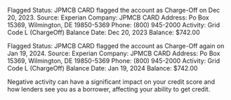 Flagged Status: JPMCB CARD flagged the account as Charge-Off on Dec 20, 2023.
Source: Experian
Company: JPMCB CARD
Address: Po Box 15369, Wilmington, DE 19850-5369
Phone: (800) 945-2000
Activity: Grid Code L (ChargeOff)
Balance Date: Dec 20, 2023
Balance: $742.00



Flagged Status: JPMCB CARD flagged the account as Charge-Off again on Jan 19, 2024.
Source: Experian
Company: JPMCB CARD
Address: Po Box 15369, Wilmington, DE 19850-5369
Phone: (800) 945-2000
Activity: Grid Code L (ChargeOff)
Balance Date: Jan 19, 2024
Balance: $742.00

Negative activity can have a significant impact on your credit score and how lenders see you as a borrower, affecting your ability to get credit.

